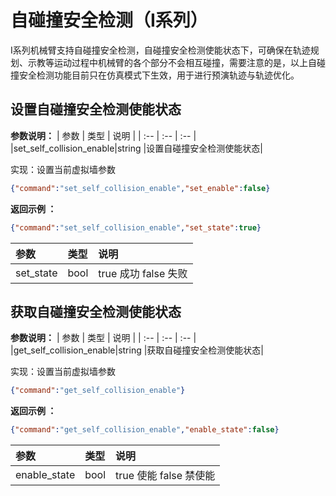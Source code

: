 # 自碰撞安全检测（I系列）

I系列机械臂支持自碰撞安全检测，自碰撞安全检测使能状态下，可确保在轨迹规划、示教等运动过程中机械臂的各个部分不会相互碰撞，需要注意的是，以上自碰撞安全检测功能目前只在仿真模式下生效，用于进行预演轨迹与轨迹优化。

## 设置自碰撞安全检测使能状态
**参数说明：**
|   参数    |   类型    |   说明    |
|   :--     |   :--     |   :--     |
|set_self_collision_enable|string |设置自碰撞安全检测使能状态|


实现：设置当前虚拟墙参数  
```json
{"command":"set_self_collision_enable","set_enable":false}
```

**返回示例 ：**
```json
{"command":"set_self_collision_enable","set_state":true}
```

|   参数    |   类型    |   说明    |
|   :--     |   :--     |   :--     |
|set_state|bool|true 成功  false  失败|


## 获取自碰撞安全检测使能状态
**参数说明：**
|   参数    |   类型    |   说明    |
|   :--     |   :--     |   :--     |
|get_self_collision_enable|string |获取自碰撞安全检测使能状态|


实现：设置当前虚拟墙参数  
```json
{"command":"get_self_collision_enable"}
```

**返回示例 ：**
```json
{"command":"get_self_collision_enable","enable_state":false}
```

|   参数    |   类型    |   说明    |
|   :--     |   :--     |   :--     |
|enable_state|bool|true 使能  false  禁使能|